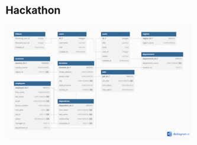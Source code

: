 # Hackathon
 
<img src="https://github.com/JoseModi97/Hackathon/blob/main/Image(s)/Entity%20Relationship%20Diagram.png">